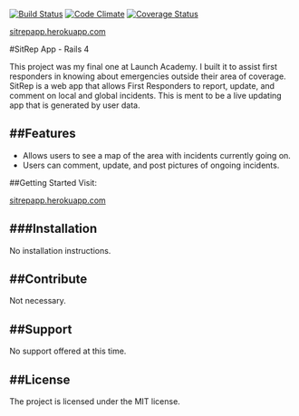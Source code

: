 [![Build Status](https://travis-ci.org/rjrobinson/Hot_Jobs.svg?branch=master)](https://travis-ci.org/rjrobinson/Hot_Jobs) [![Code Climate](https://codeclimate.com/github/rjrobinson/Hot_Jobs.png)](https://codeclimate.com/github/rjrobinson/Hot_Jobs) [![Coverage Status](https://coveralls.io/repos/rjrobinson/Hot_Jobs/badge.png)](https://coveralls.io/r/rjrobinson/Hot_Jobs)

[sitrepapp.herokuapp.com](http://sitrepapp.herokuapp.com)


#SitRep App - Rails 4

This project was my final one at Launch Academy. I built it to assist first responders in knowing about emergencies outside their area of coverage. SitRep is a web app that allows First Responders to report, update, and comment on local and global incidents. This is ment to be a live updating app that is generated by user data.

##Features
--------

+ Allows users to see a map of the area with incidents currently going on.
+ Users can comment, update, and post pictures of ongoing incidents.

##Getting Started
Visit:

[sitrepapp.herokuapp.com](http://sitrepapp.herokuapp.com)


###Installation
--------

No installation instructions.

##Contribute
--------
Not necessary.

##Support
--------

No support offered at this time.

##License
--------

The project is licensed under the MIT license.
